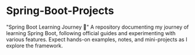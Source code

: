 # Spring-Boot-Projects
"Spring Boot Learning Journey 🚀" A repository documenting my journey of learning Spring Boot, following official guides and experimenting with various features. Expect hands-on examples, notes, and mini-projects as I explore the framework.
